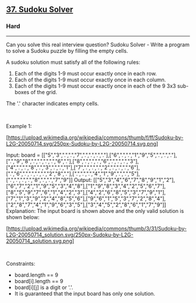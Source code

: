 <h2><a href="https://leetcode.com/problems/sudoku-solver/">37. Sudoku Solver</a></h2><h3>Hard</h3><hr>Can you solve this real interview question? Sudoku Solver - Write a program to solve a Sudoku puzzle by filling the empty cells.

A sudoku solution must satisfy all of the following rules:

 1. Each of the digits 1-9 must occur exactly once in each row.
 2. Each of the digits 1-9 must occur exactly once in each column.
 3. Each of the digits 1-9 must occur exactly once in each of the 9 3x3 sub-boxes of the grid.

The '.' character indicates empty cells.

 

Example 1:

[https://upload.wikimedia.org/wikipedia/commons/thumb/f/ff/Sudoku-by-L2G-20050714.svg/250px-Sudoku-by-L2G-20050714.svg.png]


Input: board = [["5","3",".",".","7",".",".",".","."],["6",".",".","1","9","5",".",".","."],[".","9","8",".",".",".",".","6","."],["8",".",".",".","6",".",".",".","3"],["4",".",".","8",".","3",".",".","1"],["7",".",".",".","2",".",".",".","6"],[".","6",".",".",".",".","2","8","."],[".",".",".","4","1","9",".",".","5"],[".",".",".",".","8",".",".","7","9"]]
Output: [["5","3","4","6","7","8","9","1","2"],["6","7","2","1","9","5","3","4","8"],["1","9","8","3","4","2","5","6","7"],["8","5","9","7","6","1","4","2","3"],["4","2","6","8","5","3","7","9","1"],["7","1","3","9","2","4","8","5","6"],["9","6","1","5","3","7","2","8","4"],["2","8","7","4","1","9","6","3","5"],["3","4","5","2","8","6","1","7","9"]]
Explanation: The input board is shown above and the only valid solution is shown below:

[https://upload.wikimedia.org/wikipedia/commons/thumb/3/31/Sudoku-by-L2G-20050714_solution.svg/250px-Sudoku-by-L2G-20050714_solution.svg.png]


 

Constraints:

 * board.length == 9
 * board[i].length == 9
 * board[i][j] is a digit or '.'.
 * It is guaranteed that the input board has only one solution.